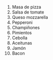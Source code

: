 <ol>
<li>Masa de pizza</li>
<li>Salsa de tomate</li>
<li>Queso mozzarella</li>
<li>Pepperoni</li>
<li>Champiñones</li>
<li>Pimientos</li>
<li>Cebolla</li>
<li>Aceitunas</li>
<li>Jamón</li>
<li>Bacon</li>
<ol>
